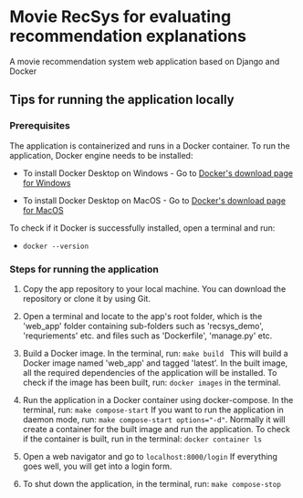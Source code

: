 # Movie RecSys for evaluating recommendation explanations

A movie recommendation system web application based on Django and Docker

## Tips for running the application locally

### Prerequisites

The application is containerized and runs in a Docker container. To run the application, Docker engine needs to be installed:

* To install Docker Desktop on Windows - Go to [Docker's download page for Windows](https://docs.docker.com/docker-for-windows/install)

* To install Docker Desktop on MacOS - Go to [Docker's download page for MacOS](https://docs.docker.com/docker-for-mac/install/)

To check if it Docker is successfully installed, open a terminal and run:

- ```docker --version```

### Steps for running the application

1. Copy the app repository to your local machine. You can download the repository or clone it by using Git.

2. Open a terminal and locate to the app's root folder, which is the 'web_app' folder containing sub-folders such as 'recsys_demo', 'requriements' etc. and files such as 'Dockerfile', 'manage.py' etc.

3. Build a Docker image. In the terminal, run:  ```make build ``` This will build a Docker image named 'web_app' and tagged 'latest'. In the built image, all the required dependencies of the application will be installed. To check if the image has been built, run: ```docker images``` in the terminal.

4. Run the application in a Docker container using docker-compose. In the terminal, run: ```make compose-start``` If you want to run the application in daemon mode, run: ```make compose-start options="-d"```. Normally it will create a container for the built image and run the application. To check if the container is built, run in the terminal: ```docker container ls```

5. Open a web navigator and go to ```localhost:8000/login``` If everything goes well, you will get into a login form.

6. To shut down the application, in the terminal, run: ```make compose-stop```
